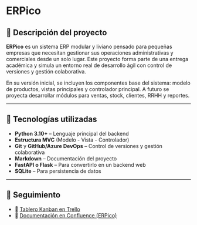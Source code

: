 # ERPico

## 📌 Descripción del proyecto

**ERPico** es un sistema ERP modular y liviano pensado para pequeñas empresas que necesitan gestionar sus operaciones administrativas y comerciales desde un solo lugar. Este proyecto forma parte de una entrega académica y simula un entorno real de desarrollo ágil con control de versiones y gestión colaborativa.

En su versión inicial, se incluyen los componentes base del sistema: modelo de productos, vistas principales y controlador principal. A futuro se proyecta desarrollar módulos para ventas, stock, clientes, RRHH y reportes.

---

## 🧪 Tecnologías utilizadas

- **Python 3.10+** – Lenguaje principal del backend  
- **Estructura MVC** (Modelo - Vista - Controlador)  
- **Git** y **GitHub/Azure DevOps** – Control de versiones y gestión colaborativa  
- **Markdown** – Documentación del proyecto  
- **FastAPI o Flask** – Para convertirlo en un backend web  
- **SQLite** – Para persistencia de datos  

---

## 📌 Seguimiento

- 🔗 [Tablero Kanban en Trello](https://trello.com/b/f2Vl5qFD/erpico)  
- 📘 [Documentación en Confluence (ERPico)](https://davinci-team-nkzdw15r.atlassian.net/wiki/spaces/ERPico/overview?homepageId=66088)
